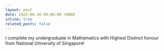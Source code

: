 ```yaml
---
layout: post
date: 2025-06-30 09:00:00 +0800
inline: true
related_posts: false
---
```


I complete my undergraduate in Mathematics with Highest Distinct honour from National University of Singapore!
